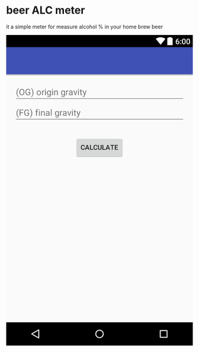 # beer ALC meter

it a simple meter for measure alcohol % in your home brew beer 

![](https://github.com/karcio/beeralcmeter/blob/master/screenshot.png)